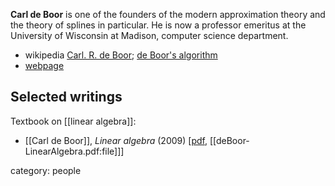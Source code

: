 __Carl de Boor__ is one of the founders of the modern approximation theory and the theory of splines in particular. He is now a professor emeritus at the University of Wisconsin at Madison, computer science department. 

* wikipedia [Carl. R. de Boor](https://en.wikipedia.org/wiki/Carl_R._de_Boor); [de Boor's algorithm](https://en.wikipedia.org/wiki/De_Boor%27s_algorithm)
* [webpage](https://pages.cs.wisc.edu/~deboor)


## Selected writings

Textbook on [[linear algebra]]:

* [[Carl de Boor]], _Linear algebra_ (2009) &lbrack;[pdf](https://pages.cs.wisc.edu/~deboor/book.pdf), [[deBoor-LinearAlgebra.pdf:file]]&rbrack;

category: people